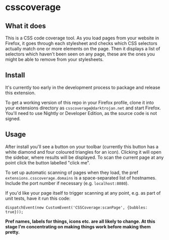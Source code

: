 # csscoverage

## What it does

This is a CSS code coverage tool. As you load pages from your website in Firefox, it goes through each stylesheet and checks which CSS selectors actually match one or more elements on the page. Then it displays a list of selectors which haven't been seen on any page, these are the ones you might be able to remove from your stylesheets.

## Install

It's currently too early in the development process to package and release this extension.

To get a working version of this repo in your Firefox profile, clone it into your extensions directory as `csscoverage@darktrojan.net` and start Firefox. You'll need to use Nightly or Developer Edition, as the source code is not signed.

## Usage

After install you'll see a button on your toolbar (currently this button has a white diamond and four coloured triangles for an icon). Clicking it will open the sidebar, where results will be displayed. To scan the current page at any point click the button labelled "click me".

To set up automatic scanning of pages when they load, the pref `extensions.csscoverage.domains` is a space-separated list of hostnames. Include the port number if necessary (e.g. `localhost:8080`).

If you'd like your page itself to trigger scanning at any point, e.g. as part of unit tests, have it run this code:
```
dispatchEvent(new CustomEvent('CSSCoverage:scanPage', {bubbles: true}));
```

**Pref names, labels for things, icons etc. are all likely to change. At this stage I'm concentrating on making things work before making them pretty.**
